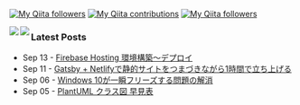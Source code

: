 <!--
**kyonc5/kyonc5** is a ✨ _special_ ✨ repository because its `README.md` (this file) appears on your GitHub profile.

Here are some ideas to get you started:

- 🔭 I’m currently working on ...
- 🌱 I’m currently learning ...
- 👯 I’m looking to collaborate on ...
- 🤔 I’m looking for help with ...
- 💬 Ask me about ...
- 📫 How to reach me: ...
- 😄 Pronouns: ...
- ⚡ Fun fact: ...
-->
[![My Qiita followers](http://qiita-badge.apiapi.app/s/kyonc5/posts.svg)](http://qiita.com/kyonc5) [![My Qiita contributions](http://qiita-badge.apiapi.app/s/kyonc5/contributions.svg)](http://qiita.com/kyonc5) [![My Qiita followers](http://qiita-badge.apiapi.app/s/kyonc5/followers.svg)](http://qiita.com/kyonc5)

<a href="https://github.com/anuraghazra/github-readme-stats">
  <img align="left" src="https://github-readme-stats.vercel.app/api?username=kyonc5&show_icons=true&count_private=true&theme=graywhite" />
</a>
<a href="https://github.com/anuraghazra/github-readme-stats">
  <img align="left" src="https://github-readme-stats.vercel.app/api/top-langs/?username=kyonc5&count_private=true&theme=graywhite&layout=compact" />
</a>

### Latest Posts
<!-- feed start -->
- Sep 13 - [Firebase Hosting 環境構築～デプロイ](https://qiita.com/kyonc5/items/27295ddebe5bf40cdb1f)
- Sep 11 - [Gatsby + Netlifyで静的サイトをつまづきながら1時間で立ち上げる](https://qiita.com/kyonc5/items/fd498c534dfb4a4bc011)
- Sep 06 - [Windows 10が一瞬フリーズする問題の解消](https://qiita.com/kyonc5/items/049d55871acacb667414)
- Sep 05 - [PlantUML クラス図 早見表](https://qiita.com/kyonc5/items/4d536cb59fd7c41debc1)
<!-- feed end -->
